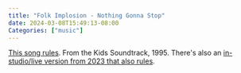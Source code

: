 ```yaml
---
title: "Folk Implosion - Nothing Gonna Stop"
date: 2024-03-08T15:49:13-08:00
Categories: ["music"]
---
```


[This song rules](https://www.youtube.com/watch?v=2NAjScz4yok). From the Kids Soundtrack, 1995. There's also an [in-studio/live version from 2023 that also rules](https://www.youtube.com/watch?v=MaDSIZVHlxc). 
